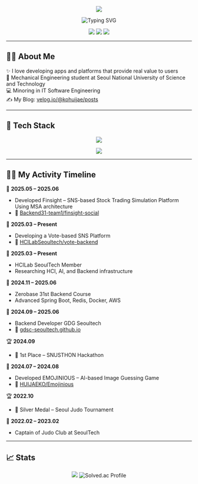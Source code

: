 <div align="center">
  <img src="https://capsule-render.vercel.app/api?type=transparent&height=70&color=000000&text=Hello,%20I'm%20Huikae%20Ko&fontSize=30"/>
</div>

<p align="center">
  <img src="https://readme-typing-svg.demolab.com?font=Fira+Code&size=30&pause=1000&center=true&vCenter=true&width=800&lines=Backend+Developer+%7C+Spring+Boot;Let's+build+together+%F0%9F%9A%80" alt="Typing SVG" />
</p>

<p align="center">
  <img src="https://img.shields.io/badge/Coding_Since-2021-blue?style=flat-square&logo=codeforces" />
  <img src="https://img.shields.io/badge/Device-MacBook_Air_M3-333333?style=flat-square&logo=apple&logoColor=white" />
  <img src="https://img.shields.io/badge/I%20love-%F0%9F%92%BB%20Code-blueviolet?style=flat-square" />
</p>

---

## 👨‍🎓 About Me

  
✨ I love developing apps and platforms that provide real value to users</br>
🔧 Mechanical Engineering student at Seoul National University of Science and Technology</br>
💻 Minoring in IT Software Engineering</br>
✍️ My Blog: [velog.io/@kohuijae/posts](https://velog.io/@kohuijae/posts)

</div>

---

## 🚀 Tech Stack

<p align="center">
  <img src="https://skillicons.dev/icons?i=java,spring,postgres,mysql,elasticsearch,redis" />
</p>
<p align="center">
  <img src="https://skillicons.dev/icons?i=docker,github,githubactions,aws" />
</p>

---

## 🧑‍💻 My Activity Timeline

📌 **2025.05 – 2025.06**  
- Developed Finsight – SNS-based Stock Trading Simulation Platform Using MSA architecture  
- 🔗 <a href="https://github.com/Backend31-team1/finsight-social">Backend31-team1/finsight-social</a>  

📌 **2025.03 – Present**  
- Developing a Vote-based SNS Platform
- 🔗 <a href="https://github.com/HCILabSeoultech/vote-backend">HCILabSeoultech/vote-backend</a>

📌 **2025.03 – Present**  
-  HCILab SeoulTech Member  
-  Researching HCI, AI, and Backend infrastructure

📌 **2024.11 – 2025.06**  
- Zerobase 31st Backend Course
- Advanced Spring Boot, Redis, Docker, AWS

📌 **2024.09 – 2025.06**  
- Backend Developer GDG Seoultech 
- 🔗 <a href="https://github.com/gdsc-seoultech/gdsc-seoultech.github.io">gdsc-seoultech.github.io</a>

🏆 **2024.09**  
- 🥇 1st Place – SNUSTHON Hackathon 

📌 **2024.07 – 2024.08**  
- Developed EMOJINIOUS – AI-based Image Guessing Game  
- 🔗 <a href="https://github.com/HUIJAEKO/Emojinious">HUIJAEKO/Emojinious</a>

🏆 **2022.10**  
- 🥈 Silver Medal – Seoul Judo Tournament

📌 **2022.02 – 2023.02**  
- Captain of Judo Club at SeoulTech  

</div>

---

## 📈 Stats

<p align="center">
  <img src="https://github-readme-stats.vercel.app/api?username=HUIJAEKO&show_icons=true&theme=tokyonight" />
  <img src="http://mazassumnida.wtf/api/v2/generate_badge?boj=xrhgmlwox" alt="Solved.ac Profile" />
</p>
